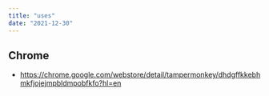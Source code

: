 ```yaml
---
title: "uses"
date: "2021-12-30"
---
```


## Chrome
- https://chrome.google.com/webstore/detail/tampermonkey/dhdgffkkebhmkfjojejmpbldmpobfkfo?hl=en